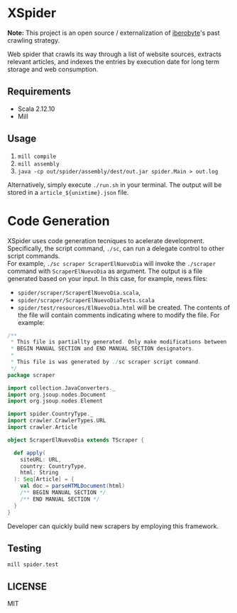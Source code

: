 # XSpider

**Note:** This project is an open source / externalization of [iberobyte](http://iberobyte.com)'s past crawling strategy.

Web spider that crawls its way through a list of website sources, extracts relevant articles,
and indexes the entries by execution date for long term storage and web consumption.

## Requirements
* Scala 2.12.10
* Mill

## Usage

1. `mill compile`
2. `mill assembly`
3. `java -cp out/spider/assembly/dest/out.jar spider.Main > out.log`

Alternatively, simply execute `./run.sh` in your terminal. The output will be stored in a `article_${unixtime}.json` file.

# Code Generation

XSpider uses code generation tecniques to acelerate development. Specifically,
the script command, `./sc`, can run a delegate control to other script commands.<br/>
For example, `./sc scraper ScraperElNuevoDia` will invoke the `./scraper` command
with `ScraperElNuevoDia` as argument. The output is a file generated based on your input.
In this case, for example, news files:
 * `spider/scraper/ScraperElNuevoDia.scala`,
 * `spider/scraper/ScraperElNuevoDiaTests.scala` 
 * `spider/test/resources/ElNuevoDia.html`
 will be created.
The contents of the file will contain comments indicating where to modify the file. 
For example:
```scala
/**
 * This file is partiallty generated. Only make modifications between
 * BEGIN MANUAL SECTION and END MANUAL SECTION designators.
 * 
 * This file is was generated by ./sc scraper script command.
 */
package scraper

import collection.JavaConverters._
import org.jsoup.nodes.Document
import org.jsoup.nodes.Element

import spider.CountryType._
import crawler.CrawlerTypes.URL
import crawler.Article

object ScraperElNuevoDia extends TScraper {

  def apply(
    siteURL: URL,
    country: CountryType,
    html: String
  ): Seq[Article] = {
    val doc = parseHTMLDocument(html)
    /** BEGIN MANUAL SECTION */
    /** END MANUAL SECTION */
  }
}
```
Developer can quickly build new scrapers by employing this framework.

## Testing

`mill spider.test`

## LICENSE

MIT